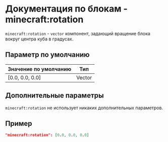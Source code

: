 # Документация по блокам - minecraft:rotation

`minecraft:rotation` - `vector` компонент, задающий вращение блока вокруг центра куба в градусах.

## Параметр по умолчанию

| Значение по умолчанию | Тип    |
|-----------------------|--------|
| [0.0, 0.0, 0.0]       | Vector |

## Дополнительные параметры

`minecraft:rotation` не использует никаких дополнительных параметров.

## Пример

``` json
"minecraft:rotation": [0.0, 0.0, 0.0]
```
